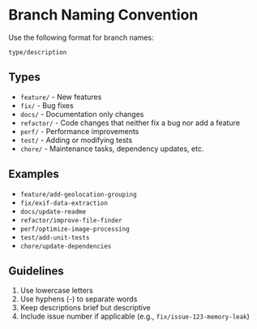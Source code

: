 # Branch Naming Convention

Use the following format for branch names:
```
type/description
```

## Types
- `feature/` - New features
- `fix/` - Bug fixes
- `docs/` - Documentation only changes
- `refactor/` - Code changes that neither fix a bug nor add a feature
- `perf/` - Performance improvements
- `test/` - Adding or modifying tests
- `chore/` - Maintenance tasks, dependency updates, etc.

## Examples
- `feature/add-geolocation-grouping`
- `fix/exif-data-extraction`
- `docs/update-readme`
- `refactor/improve-file-finder`
- `perf/optimize-image-processing`
- `test/add-unit-tests`
- `chore/update-dependencies`

## Guidelines
1. Use lowercase letters
2. Use hyphens (-) to separate words
3. Keep descriptions brief but descriptive
4. Include issue number if applicable (e.g., `fix/issue-123-memory-leak`)
